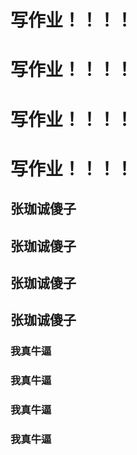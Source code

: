 # 写作业！！！！
# 写作业！！！！
# 写作业！！！！
# 写作业！！！！
## 张珈诚傻子
## 张珈诚傻子
## 张珈诚傻子
## 张珈诚傻子
### 我真牛逼
### 我真牛逼
### 我真牛逼
### 我真牛逼
